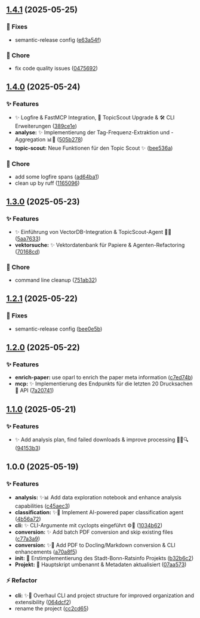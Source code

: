 ## [1.4.1](https://codeberg.org/machdenstaat/stadt-bonn-oparl/compare/v1.4.0...v1.4.1) (2025-05-25)

### :bug: Fixes

* semantic-release config ([e63a54f](https://codeberg.org/machdenstaat/stadt-bonn-oparl/commit/e63a54f394aa13d203ab972679240eac635d8654))

### :repeat: Chore

* fix code quality issues ([0475692](https://codeberg.org/machdenstaat/stadt-bonn-oparl/commit/0475692316a033811d98cb5c89e8592268bbb638))

## [1.4.0](https://codeberg.org/machdenstaat/stadt-bonn-oparl/compare/v1.3.0...v1.4.0) (2025-05-24)

### :sparkles: Features

* ✨ Logfire & FastMCP Integration, 🧠 TopicScout Upgrade & 🛠️ CLI Erweiterungen ([389ce1e](https://codeberg.org/machdenstaat/stadt-bonn-oparl/commit/389ce1ee974b6378d75ea77de290c764a0374651))
* **analyse:** ✨ Implementierung der Tag-Frequenz-Extraktion und -Aggregation 📊📄 ([505b278](https://codeberg.org/machdenstaat/stadt-bonn-oparl/commit/505b27862298d9c170f4d18af73130f19749c9ce))
* **topic-scout:** Neue Funktionen für den Topic Scout ✨ ([bee536a](https://codeberg.org/machdenstaat/stadt-bonn-oparl/commit/bee536a9649a15c62bd1c31de8260ae641494611))

### :repeat: Chore

* add some logfire spans ([ad64ba1](https://codeberg.org/machdenstaat/stadt-bonn-oparl/commit/ad64ba183e11ba3a36cfc2aab1a1cc1109154722))
* clean up by ruff ([1165096](https://codeberg.org/machdenstaat/stadt-bonn-oparl/commit/1165096ad1fadbeb4a35192658fdfd48e7456e2e))

## [1.3.0](https://codeberg.org/machdenstaat/stadt-bonn-oparl/compare/v1.2.1...v1.3.0) (2025-05-23)

### :sparkles: Features

* ✨ Einführung von VectorDB-Integration & TopicScout-Agent 🕵️‍♀️ ([5aa7633](https://codeberg.org/machdenstaat/stadt-bonn-oparl/commit/5aa76336cb6b86276a313ac9f44b88dfaf9f5a78))
* **vektorsuche:** ✨ Vektordatenbank für Papiere & Agenten-Refactoring ([70168cd](https://codeberg.org/machdenstaat/stadt-bonn-oparl/commit/70168cd75e1a58afb17f6d345c7e0ed393bc6839))

### :repeat: Chore

* command line cleanup ([751ab32](https://codeberg.org/machdenstaat/stadt-bonn-oparl/commit/751ab320847a50ed193b07d58f8084a230734bcb))

## [1.2.1](https://codeberg.org/machdenstaat/stadt-bonn-oparl/compare/v1.2.0...v1.2.1) (2025-05-22)

### :bug: Fixes

* semantic-release config ([bee0e5b](https://codeberg.org/machdenstaat/stadt-bonn-oparl/commit/bee0e5b0f42619aea0de9d19bb124d6d1a142c82))

## [1.2.0](https://codeberg.org/machdenstaat/stadt-bonn-oparl/compare/v1.1.0...v1.2.0) (2025-05-22)

### :sparkles: Features

* **enrich-paper:** use oparl to enrich the paper meta information ([c7ed74b](https://codeberg.org/machdenstaat/stadt-bonn-oparl/commit/c7ed74b1468d221e6eb7c1c2b9aad8e9a7c38a2f))
* **mcp:** ✨ Implementierung des Endpunkts für die letzten 20 Drucksachen 📄 API ([7a20741](https://codeberg.org/machdenstaat/stadt-bonn-oparl/commit/7a207415dc15c42669bc086da4234d9a3d377e5c))

## [1.1.0](https://codeberg.org/machdenstaat/stadt-bonn-oparl/compare/v1.0.0...v1.1.0) (2025-05-21)

### :sparkles: Features

* ✨ Add analysis plan, find failed downloads & improve processing 🚀📄🔍 ([94153b3](https://codeberg.org/machdenstaat/stadt-bonn-oparl/commit/94153b3516e4f4106c4d2ad38f44012b3f18c2d9))

## 1.0.0 (2025-05-19)

### :sparkles: Features

* **analysis:** ✨📊 Add data exploration notebook and enhance analysis capabilities ([c45aec3](https://codeberg.org/machdenstaat/stadt-bonn-oparl/commit/c45aec3f441241cd3e0ebea46d754313bdb6b929))
* **classification:** ✨🤖 Implement AI-powered paper classification agent ([4b56a72](https://codeberg.org/machdenstaat/stadt-bonn-oparl/commit/4b56a72a4878c5c67515db01f0d1618fa973e0ac))
* **cli:** ✨ CLI-Argumente mit cyclopts eingeführt ⚙️📄 ([1034b62](https://codeberg.org/machdenstaat/stadt-bonn-oparl/commit/1034b6205896263e78bef55e369cb0df7ae1df17))
* **conversion:** ✨ Add batch PDF conversion and skip existing files ([c77a3a9](https://codeberg.org/machdenstaat/stadt-bonn-oparl/commit/c77a3a9816c6fcb84c91a99cab0ee0cd45b91651))
* **conversion:** ✨📄 Add PDF to Docling/Markdown conversion & CLI enhancements ([a70a8f5](https://codeberg.org/machdenstaat/stadt-bonn-oparl/commit/a70a8f581aaa83b2b5771f461ea4bc10c0612209))
* **init:** 🚀 Erstimplementierung des Stadt-Bonn-Ratsinfo Projekts ([b32b6c2](https://codeberg.org/machdenstaat/stadt-bonn-oparl/commit/b32b6c254a82e1b7fd7e262cddc9e2de6c76d7ca))
* **Projekt:** 🚀 Hauptskript umbenannt & Metadaten aktualisiert ([07aa573](https://codeberg.org/machdenstaat/stadt-bonn-oparl/commit/07aa5733bda6ae311f83ea3e1107953d6a8bd6b8))

### :zap: Refactor

* **cli:** ✨🚚 Overhaul CLI and project structure for improved organization and extensibility ([064dcf2](https://codeberg.org/machdenstaat/stadt-bonn-oparl/commit/064dcf2531bf9c6786647ccfa7c0c56d6153c879))
* rename the project ([cc2cd65](https://codeberg.org/machdenstaat/stadt-bonn-oparl/commit/cc2cd65a9ab45e3d445b04caf2b5339309f48211))
